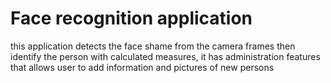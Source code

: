 # Face recognition application
 
this application detects the face shame from the camera frames then identify the person with calculated measures, it has administration features that
allows user to add information and pictures of new persons 
